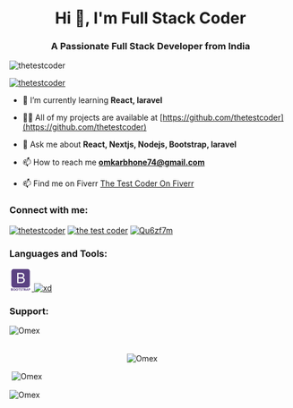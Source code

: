 <h1 align="center">Hi 👋, I'm Full Stack Coder</h1>
<h3 align="center">A Passionate Full Stack Developer from India</h3>

<p align="left"> <img src="https://komarev.com/ghpvc/?username=thetestcoder&label=Profile%20views&color=0e75b6&style=flat" alt="thetestcoder" /> </p>

<p align="left"> <a href="https://github.com/ryo-ma/github-profile-trophy"><img src="https://github-profile-trophy.vercel.app/?username=thetestcoder" alt="thetestcoder" /></a> </p>

- 🌱 I’m currently learning **React, laravel**

- 👨‍💻 All of my projects are available at [https://github.com/thetestcoder](https://github.com/thetestcoder)

- 💬 Ask me about **React, Nextjs, Nodejs, Bootstrap, laravel**

- 📫 How to reach me **omkarbhone74@gmail.com**

- 📫 Find me on Fiverr [The Test Coder On Fiverr](https://www.fiverr.com/omkarrr877)

<h3 align="left">Connect with me:</h3>
<p align="left">
<a href="https://dev.to/thetestcoder" target="blank"><img align="center" src="https://cdn.jsdelivr.net/npm/simple-icons@3.0.1/icons/dev-dot-to.svg" alt="thetestcoder" height="30" width="40" /></a>
<a href="https://www.youtube.com/c/the test coder" target="blank"><img align="center" src="https://cdn.jsdelivr.net/npm/simple-icons@3.0.1/icons/youtube.svg" alt="the test coder" height="30" width="40" /></a>
<a href="https://discord.gg/Qu6zf7m" target="blank"><img align="center" src="https://cdn.jsdelivr.net/npm/simple-icons@3.0.1/icons/discord.svg" alt="Qu6zf7m" height="30" width="40" /></a>
</p>

<h3 align="left">Languages and Tools:</h3>
<p align="left"><a href="https://getbootstrap.com" target="_blank"> <img src="https://raw.githubusercontent.com/devicons/devicon/master/icons/bootstrap/bootstrap-plain-wordmark.svg" alt="bootstrap" width="40" height="40"/> </a> <a href="https://bulma.io/" target="_blank"><a href="https://www.adobe.com/products/xd.html" target="_blank"> <img src="https://cdn.worldvectorlogo.com/logos/adobe-xd.svg" alt="xd" width="40" height="40"/> </a> </p>

<h3 align="left">Support:</h3>
<p><a href="https://www.buymeacoffee.com/thetestcoder"> <img align="left" src="https://cdn.buymeacoffee.com/buttons/v2/default-yellow.png" height="50" width="210" alt="Omex" /></a></p><br><br>

<p><img align="center" src="https://github-readme-stats.vercel.app/api/top-langs?username=thetestcoder&show_icons=true&locale=en&layout=compact" alt="Omex" /></p>

<p>&nbsp;<img align="center" src="https://github-readme-stats.vercel.app/api?username=thetestcoder&show_icons=true&locale=en" alt="Omex" /></p>

<p><img align="center" src="https://github-readme-streak-stats.herokuapp.com/?user=thetestcoder&" alt="Omex" /></p>

